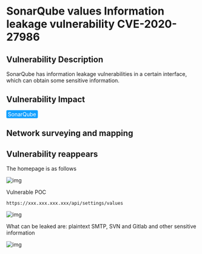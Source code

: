 # SonarQube values ​​Information leakage vulnerability CVE-2020-27986

## Vulnerability Description

SonarQube has information leakage vulnerabilities in a certain interface, which can obtain some sensitive information.

## Vulnerability Impact

<span style="background-color:rgb(18, 160, 255); padding: 2px 4px; border-radius: 3px; color: white;">SonarQube</span>

## Network surveying and mapping



## Vulnerability reappears

The homepage is as follows

![img](https://raw.githubusercontent.com/PeiQi0/PeiQi-WIKI-Book/refs/heads/main/docs/.vuepress/../.vuepress/public/img/image-20210627221618861.png)



Vulnerable POC

```plain
https://xxx.xxx.xxx.xxx/api/settings/values
```

![img](https://raw.githubusercontent.com/PeiQi0/PeiQi-WIKI-Book/refs/heads/main/docs/.vuepress/../.vuepress/public/img/image-20210627221628431.png)



What can be leaked are: plaintext SMTP, SVN and Gitlab and other sensitive information

![img](https://raw.githubusercontent.com/PeiQi0/PeiQi-WIKI-Book/refs/heads/main/docs/.vuepress/../.vuepress/public/img/image-20210627221640310.png)